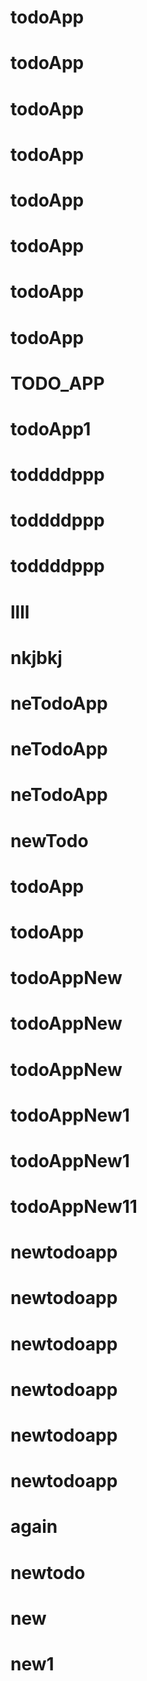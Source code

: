 # todoApp
# todoApp
# todoApp
# todoApp
# todoApp
# todoApp
# todoApp
# todoApp
# TODO_APP
# todoApp1
# toddddppp
# toddddppp
# toddddppp
# llll
# nkjbkj
# neTodoApp
# neTodoApp
# neTodoApp
# newTodo
# todoApp
# todoApp
# todoAppNew
# todoAppNew
# todoAppNew
# todoAppNew1
# todoAppNew1
# todoAppNew11
# newtodoapp
# newtodoapp
# newtodoapp
# newtodoapp
# newtodoapp
# newtodoapp
# again
# newtodo
# new
# new1
